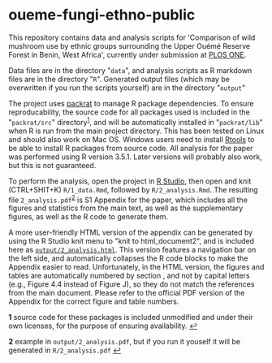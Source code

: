 # oueme-fungi-ethno-public

This repository contains data and analysis scripts for
'Comparison of wild mushroom use by ethnic groups surrounding the Upper Ouémé Reserve Forest in Benin, West Africa',
currently under submission at [PLOS ONE](https://journals.plos.org/plosone/).

Data files are in the directory "`data`", and analysis scripts as R markdown files are
in the directory "`R`".
Generated output files (which may be overwritten if you run the scripts yourself) are in the directory "`output`"

The project uses [packrat](https://rstudio.github.io/packrat/) to manage R package dependencies.
To ensure reproducability, the source code for all packages used is included in the "`packrat/src`" directory<sup id="a1">[1](#f1)</sup>, and will be automatically installed in "`packrat/lib`" when R is run from the main project directory.
This has been tested on Linux and should also work on Mac OS.
Windows users need to install [Rtools](https://cran.r-project.org/bin/windows/Rtools/history.html) to be able to install R packages from source code.
All analysis for the paper was performed using R version 3.5.1.
Later versions will probably also work, but this is not guaranteed.

To perform the analysis, open the project in [R Studio](https://www.rstudio.com), then open and knit (CTRL+SHIT+K) `R/1_data.Rmd`, followed by `R/2_analysis.Rmd`.
The resulting file `2_analysis.pdf`<sup id="a2">[2](#f2)</sup> is S1 Appendix for the paper, which includes all the figures and statistics from the main text, as well as the supplementary figures, as well as the R code to generate them.

A more user-friendly HTML version of the appendix can be generated by using the R Studio knit menu to "knit to html_document2", and is included here as [`output/2_analysis.html`](output/2_analysis.html).
This version features a navigation bar on the left side, and automatically collapses the R code blocks to make the Appendix easier to read.
Unfortunately, in the HTML version, the figures and tables are automatically numbered by section , and not by capital letters (e.g., Figure 4.4 instead of Figure J), so they do not match the references from the main document.
Please refer to the official PDF version of the Appendix for the correct figure and table numbers.

<b id="f1">1</b> source code for these packages is included unmodified and under their own licenses, for the purpose of ensuring availability.  [↩](#a1)

<b id="f2">2</b> example in `output/2_analysis.pdf`, but if you run it youself it will be generated in `R/2_analysis.pdf` [↩](#a2)